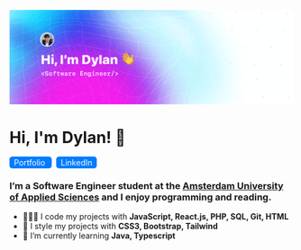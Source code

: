 ![test](./img/banner.png)

# Hi, I'm Dylan! 👋

<a href="https://dylanwe.com" rel="nofollow" style="box-sizing: border-box; padding: 2px 8px 2px 8px; background: #017CFF; border-radius: 5px; color: white; text-decoration: none; margin-right: 8px;">
    <span>Portfolio</span>
</a>
<a href="https://www.linkedin.com/in/dylan-weijgertze/" rel="nofollow" style="box-sizing: border-box; padding: 2px 8px 2px 8px; background: #017CFF; border-radius: 5px; color: white; text-decoration: none;">
    <span>LinkedIn</span>
</a>

### I’m a Software Engineer student at the [Amsterdam University of Applied Sciences](https://www.hva.nl/) and I enjoy programming and reading.

- 🧑🏻‍💻 I code my projects with **JavaScript, React.js, PHP, SQL, Git, HTML**
-  🎨  I style my projects with **CSS3, Bootstrap, Tailwind**
-  🌱 I’m currently learning **Java, Typescript**